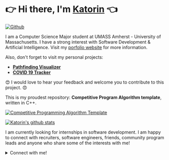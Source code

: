 # 👉 Hi there, I'm [Katorin](https://thevuong8000.github.io/) 👈
[![Github](https://img.shields.io/github/followers/thevuong8000?label=Follow&style=social)](https://github.com/thevuong8000)

I am a Computer Science Major student at UMASS Amherst - University of Massachusetts. I have a strong interest with Software Development & Artificial Intelligence. Visit my [porfolio website](https://thevuong8000.github.io/) for more information.

Also, don't forget to visit my personal projects:
- [**Pathfinding Visualizer**](https://thevuong8000.github.io/pathfinding-visualize/)
- [**COVID 19 Tracker**](https://thevuong8000.github.io/covid19-tracker/)

😍 I would love to hear your feedback and welcome you to contribute to this project. 😍

This is my proudest repository: **Competitive Program Algorithm template**, written in C++. 

[![Competitive Programming Algorithm Template](https://github-readme-stats.vercel.app/api/pin/?username=thevuong8000&theme=default&repo=Competitive-Programming)](https://github.com/thevuong8000/Competitive-Programming)

[![Katorin's github stats](https://github-readme-stats.vercel.app/api?username=thevuong8000&hide=issues,prs&count_private=true&show_icons=true&theme=default)](https://github.com/thevuong8000)

I am currently looking for internships in software development. I am happy to connect with recruiters, software engineers, friends, community program leads and anyone who share some of the interests with me!

<details>
  <summary>
  Connect with me!
  </summary>
<br />

- My email: [ducmanh.tran2904@gmail.com](mailto:ducmanh.tran2904@gmail.com)
- [Facebook](https://www.facebook.com/manh.beomap)
- [Github](https://github.com/thevuong8000)
- [My website](https://thevuong8000.github.io/)
- [LinkedIn](https://www.linkedin.com/in/manh-tran-a003821a2/)
- For detailed information about me, please view [my CV](https://thevuong8000.github.io/data/RESUME.pdf)

</details>
